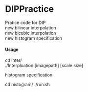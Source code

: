 # DIPPractice  
Pratice code for DIP  
new bilinear interpolation  
new bicubic interpolation  
new histogram specification

#### Usage  
cd inter/  
./Interploation [imagepath] [scale size]  

histogram specification  

cd histogram/
./run.sh

